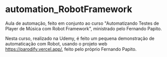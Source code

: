 # automation_RobotFramework
Aula de automação, feito em conjunto ao curso "Automatizando Testes de Player de Música com Robot Framework", ministrado pelo Fernando Papito.

Nesta curso, realizado na Udemy, é feito um pequena demonstração de automaticação com Robot, usando o projeto web https://parodify.vercel.app/, feito pelo próprio Fernando Papito.
